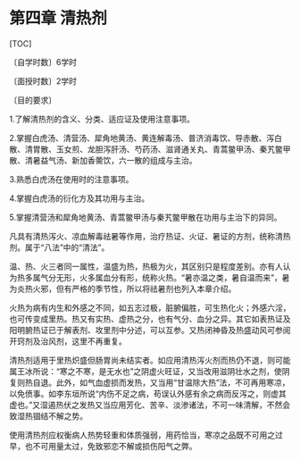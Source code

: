 # 第四章  清热剂

[TOC]

〔自学时数〕6学时

〔面授时数〕2学时

〔目的要求〕

1.了解清热剂的含义、分类、适应证及使用注意事项。

2.掌握白虎汤、清营汤、犀角地黄汤、黄连解毒汤、普济消毒饮、导赤散、泻白散、清胃散、玉女煎、龙胆泻肝汤、芍药汤、滋肾通关丸、青蒿鳖甲汤、秦艽鳖甲散、清暑益气汤、新加香薷饮，六一散的组成与主治。

3.熟悉白虎汤在使用时的注意事项。

4.掌握白虎汤的衍化方及其功用与主治。

5.掌握清营汤和犀角地黄汤、青蒿鳖甲汤与秦艽鳖甲散在功用与主治下的异同。

凡具有清热泻火、凉血解毒祛暑等作用，治疗热证、火证、暑证的方剂，统称清热剂。属于“八法”中的“清法”。

温、热、火三者同一属性，温盛为热，热极为火，其区别只是程度差别。亦有人认为热多属气分无形，火多属血分有形，统称火热。“暑亦温之类，暑自温而来”，暑为炎热火邪，但有严格的季节性，所以将祛暑剂也列入本章介绍。

火热为病有内生和外感之不同，如五志过极，脏腑偏胜，可生热化火；外感六淫，也可传变成里热。热又有实热、虚热之分，也有气分、血分之异。其它如表热证及阳明腑热证已于解表剂、攻里剂中分述，可以互参。又热闭神昏及热盛动风可参阅开窍剂及治风剂，这里不再重复。

清热剂适用于里热炽盛但肠胃尚未结实者。如应用清热泻火剂而热仍不退，则可能属王冰所说：“寒之不寒，是无水也”之阴虚火旺证，又当改用滋阴壮水之剂，使阴复则热自退。此外，如气血虚损而发热，又当用“甘温除大热”法，不可再用寒凉，以免偾事。如李东垣所说“内伤不足之病，苟误认外感有余之病而反泻之，则虚其虚也。”又湿遏热伏之发热又当应用芳化、苦辛、淡渗诸法，不可一味清解，不然会致湿热锢结不解之势。

使用清热剂应权衡病人热势轻重和体质强弱，用药恰当，寒凉之品既不可用之过早，也不可用量太过，免致邪恋不解或损伤阳气之弊。
